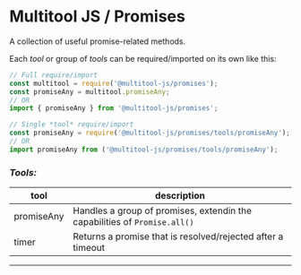 # Multitool JS / Promises
A collection of useful promise-related methods.

Each *tool* or group of *tools* can be required/imported on its own like this:
```js
// Full require/import
const multitool = require('@multitool-js/promises');
const promiseAny = multitool.promiseAny;
// OR
import { promiseAny } from '@multitool-js/promises';
```
```js
// Single *tool* require/import
const promiseAny = require('@multitool-js/promises/tools/promiseAny');
// OR
import promiseAny from ('@multitool-js/promises/tools/promiseAny');
```

### *Tools:*
| tool | description |
|--------|-------------| 
| promiseAny | Handles a group of promises, extendin the capabilities of ``Promise.all()`` | 
| timer | Returns a promise that is resolved/rejected after a timeout |
---
